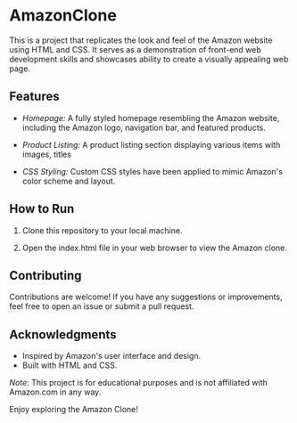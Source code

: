 # AmazonClone
This is a project that replicates the look and feel of the Amazon website using HTML and CSS. It serves as a demonstration of front-end web development skills and showcases  ability to create a visually appealing web page.

## Features

- *Homepage:* A fully styled homepage resembling the Amazon website, including the Amazon logo, navigation bar, and featured products.

- *Product Listing:* A product listing section displaying various items with images, titles

- *CSS Styling:* Custom CSS styles have been applied to mimic Amazon's color scheme and layout.

## How to Run

1. Clone this repository to your local machine.

2. Open the index.html file in your web browser to view the Amazon clone.

## Contributing

Contributions are welcome! If you have any suggestions or improvements, feel free to open an issue or submit a pull request.

## Acknowledgments

- Inspired by Amazon's user interface and design.
- Built with HTML and CSS.

*Note*: 
This project is for educational purposes and is not affiliated with Amazon.com in any way.

Enjoy exploring the Amazon Clone!
